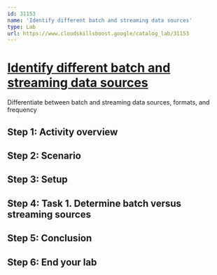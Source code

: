 ```yaml
---
id: 31153
name: 'Identify different batch and streaming data sources'
type: Lab
url: https://www.cloudskillsboost.google/catalog_lab/31153
---
```


# [Identify different batch and streaming data sources](https://www.cloudskillsboost.google/catalog_lab/31153)

Differentiate between batch and streaming data sources, formats, and frequency

## Step 1: Activity overview

## Step 2: Scenario

## Step 3: Setup

## Step 4: Task 1. Determine batch versus streaming sources

## Step 5: Conclusion

## Step 6: End your lab
